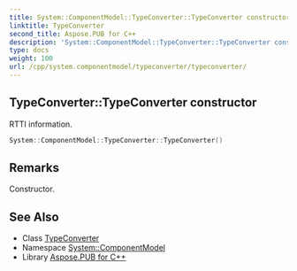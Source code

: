 ```yaml
---
title: System::ComponentModel::TypeConverter::TypeConverter constructor
linktitle: TypeConverter
second_title: Aspose.PUB for C++
description: 'System::ComponentModel::TypeConverter::TypeConverter constructor. RTTI information in C++.'
type: docs
weight: 100
url: /cpp/system.componentmodel/typeconverter/typeconverter/
---
```

## TypeConverter::TypeConverter constructor


RTTI information.

```cpp
System::ComponentModel::TypeConverter::TypeConverter()
```

## Remarks


Constructor. 
## See Also

* Class [TypeConverter](../)
* Namespace [System::ComponentModel](../../)
* Library [Aspose.PUB for C++](../../../)

